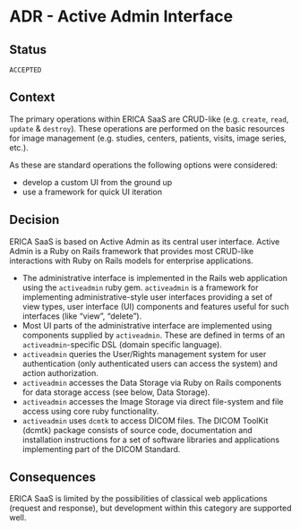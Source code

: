 # ADR - Active Admin Interface

## Status

`ACCEPTED`

## Context

The primary operations within ERICA SaaS are CRUD-like (e.g. `create`,
`read`, `update` & `destroy`). These operations are performed on the
basic resources for image management (e.g. studies, centers, patients,
visits, image series, etc.).

As these are standard operations the following options were considered:

- develop a custom UI from the ground up
- use a framework for quick UI iteration

## Decision

ERICA SaaS is based on Active Admin as its central user interface.
Active Admin is a Ruby on Rails framework that provides most CRUD-like
interactions with Ruby on Rails models for enterprise applications.

* The administrative interface is implemented in the Rails web
  application using the `activeadmin` ruby gem. `activeadmin` is a
  framework for implementing administrative-style user interfaces
  providing a set of view types, user interface (UI) components and
  features useful for such interfaces (like “view”, “delete”).
* Most UI parts of the administrative interface are implemented using
  components supplied by `activeadmin`. These are defined in terms of
  an `activeadmin`-specific DSL (domain specific language).
* `activeadmin` queries the User/Rights management system for user
  authentication (only authenticated users can access the system) and
  action authorization.
* `activeadmin` accesses the Data Storage via Ruby on Rails components
  for data storage access (see below, Data Storage).
* `activeadmin` accesses the Image Storage via direct file-system and
  file access using core ruby functionality.
* `activeadmin` uses `dcmtk` to access DICOM files. The DICOM ToolKit
  (dcmtk) package consists of source code, documentation and
  installation instructions for a set of software libraries and
  applications implementing part of the DICOM Standard.

## Consequences

ERICA SaaS is limited by the possibilities of classical web
applications (request and response), but development within this
category are supported well.


